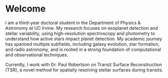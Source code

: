 

# Welcome

I am a third-year doctoral student in the Department of Physics & Astronomy at UC Irvine. My research focuses on exoplanet detection and stellar variability, using high-resolution spectroscopy and photometry to understand how active stars impact planet detection. My academic journey has spanned multiple subfields, including galaxy evolution, star formation, and radio astronomy, and is rooted in a strong foundation of computational and observational techniques.

Currently, I work with Dr. Paul Robertson on Transit Surface Reconstruction (TSR), a novel method for spatially resolving stellar surfaces during transits. 
